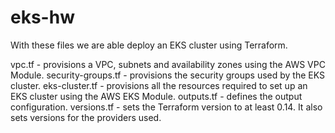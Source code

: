 # eks-hw
With these files we are able deploy an EKS cluster using Terraform.

vpc.tf                  - provisions a VPC, subnets and availability zones using the AWS VPC Module.
security-groups.tf      - provisions the security groups used by the EKS cluster.
eks-cluster.tf          - provisions all the resources required to set up an EKS cluster using the AWS EKS Module.
outputs.tf              - defines the output configuration.
versions.tf             - sets the Terraform version to at least 0.14. It also sets versions for the providers used.